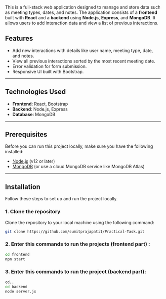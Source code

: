 This is a full-stack web application designed to manage and store data such as meeting types, dates, and notes. The application consists of a **frontend** built with **React** and a **backend** using **Node.js**, **Express**, and **MongoDB**. It allows users to add interaction data and view a list of previous interactions.

## Features
- Add new interactions with details like user name, meeting type, date, and notes.
- View all previous interactions sorted by the most recent meeting date.
- Error validation for form submission.
- Responsive UI built with Bootstrap.

---

## Technologies Used
- **Frontend**: React, Bootstrap
- **Backend**: Node.js, Express
- **Database**: MongoDB

---

## Prerequisites

Before you can run this project locally, make sure you have the following installed:

- [Node.js](https://nodejs.org/en/) (v12 or later)
- [MongoDB](https://www.mongodb.com/try/download/community) (or use a cloud MongoDB service like MongoDB Atlas)

---

## Installation

Follow these steps to set up and run the project locally.

### 1. Clone the repository

Clone the repository to your local machine using the following command:

```bash
git clone https://github.com/sumitprajapati1/Practical-Task.git
```
### 2. Enter this commands to run the projects (frontend part) :

```bash
cd frontend
npm start
```
### 3. Enter this commands to run the project (backend part):

```bash
cd..
cd backend
node server.js
```
